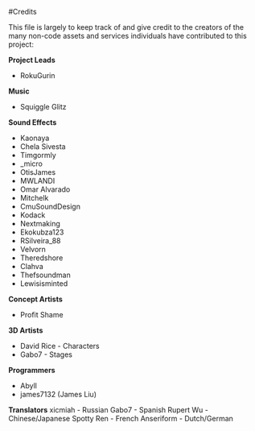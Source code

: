 #Credits

This file is largely to keep track of and give credit to the creators of the many non-code assets and services individuals have contributed to this project:

**Project Leads**  
* RokuGurin

**Music**  
* Squiggle Glitz  

**Sound Effects**  
* Kaonaya  
* Chela Sivesta  
* Timgormly  
* _micro  
* OtisJames  
* MWLANDI  
* Omar Alvarado  
* Mitchelk  
* CmuSoundDesign  
* Kodack  
* Nextmaking  
* Ekokubza123  
* RSilveira_88  
* Velvorn  
* Theredshore  
* Clahva  
* Thefsoundman  
* Lewisisminted

**Concept Artists**  
* Profit Shame

**3D Artists**  
* David Rice - Characters
* Gabo7 - Stages

**Programmers**  
* Abyll
* james7132 (James Liu)

**Translators**
xicmiah - Russian
Gabo7 - Spanish
Rupert Wu - Chinese/Japanese
Spotty Ren - French
Anseriform - Dutch/German